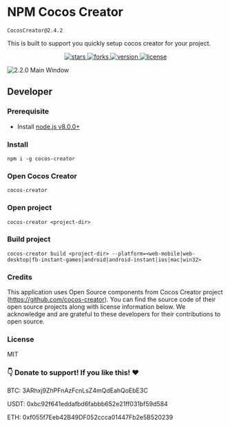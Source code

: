 # NPM Cocos Creator
```
CocosCreator@2.4.2
```

This is built to support you quickly setup cocos creator for your project.

<p align="center">
    <a href="https://github.com/nmhung1210/cocos-creator/stargazers">
        <img src="https://img.shields.io/github/stars/nmhung1210/cocos-creator.svg?style=flat-square&colorB=4183c4"
             alt="stars">
    </a>
    <a href="https://github.com/nmhung1210/cocos-creator/network">
        <img src="https://img.shields.io/github/forks/nmhung1210/cocos-creator.svg?style=flat-square&colorB=4183c4"
             alt="forks">
    </a>
    <a href="https://github.com/nmhung1210/cocos-creator/releases">
        <img src="https://img.shields.io/github/tag/nmhung1210/cocos-creator.svg?label=version&style=flat-square&colorB=4183c4"
             alt="version">
    </a>
    <a href="./licenses/LICENSE">
        <img src="https://img.shields.io/badge/license-MIT-blue.svg?style=flat-square&colorB=4183c4"
             alt="license">
    </a>
</p>

![2.2.0 Main Window](https://user-images.githubusercontent.com/1503156/67261891-3cfdfb00-f4d5-11e9-9b2d-15ff2cb015f4.png)

## Developer

### Prerequisite

- Install [node.js v8.0.0+](https://nodejs.org/)

### Install
```
npm i -g cocos-creator
```

### Open Cocos Creator
```
cocos-creator
```

### Open project
```
cocos-creator <project-dir>
```

### Build project
```
cocos-creator build <project-dir> --platform=<web-mobile|web-desktop|fb-instant-games|android|android-instant|ios|mac|win32>
```

### Credits

This application uses Open Source components from Cocos Creator project (https://github.com/cocos-creator). You can find the source code of their open source projects along with license information below. We acknowledge and are grateful to these developers for their contributions to open source.

### License
MIT



### 👇 Donate to support! If you like this! ❤️

BTC: 3ARhxj9ZhPFnAzFcnLsZ4mQdEahQoEbE3C

USDT: 0xbc92f641eddafbd6fabbb652e21ff031bf59d584

ETH: 0xf055f7Eeb42B49DF052ccca01447Fb2e5B520239